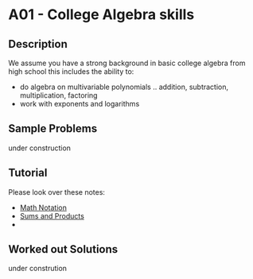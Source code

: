 # A01 - College Algebra skills

## Description
We assume you have a strong background in basic college algebra from high school this includes the ability to:
* do algebra on multivariable polynomials .. addition, subtraction, multiplication, factoring
* work with exponents and logarithms


## Sample Problems
under construction

## Tutorial
Please look over these notes:
* [Math Notation](../notes/proofs/mathNotation.md)
* [Sums and Products](../notes/proofs/mathSumsProds.md)
* 
## Worked out Solutions
under constrution
